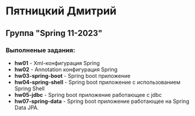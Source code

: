 # Пятницкий Дмитрий
## Группа "Spring 11-2023"

### Выполненые задания:

* **hw01** - Xml-конфигурация Spring
* **hw02** - Annotation конфигурация Spring
* **hw03-spring-boot** - Spring boot приложение
* **hw04-spring-shell** - Spring boot приложение с использованием Spring Shell
* **hw05-jdbc** - Spring boot приложение работающее с jdbc
* **hw07-spring-data** - Spring boot приложение работающее на Spring Data JPA.


